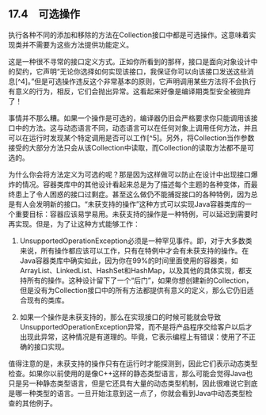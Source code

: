 ## 17.4　可选操作

执行各种不同的添加和移除的方法在Collection接口中都是可选操作。这意味着实现类并不需要为这些方法提供功能定义。

这是一种很不寻常的接口定义方式。正如你所看到的那样，接口是面向对象设计中的契约，它声明“无论你选择如何实现该接口，我保证你可以向该接口发送这些消息[^4]。”但是可选操作违反这个非常基本的原则，它声明调用某些方法将不会执行有意义的行为，相反，它们会抛出异常。这看起来好像是编译期类型安全被抛弃了！

事情并不那么糟。如果一个操作是可选的，编译器仍旧会严格要求你只能调用该接口中的方法。这与动态语言不同，动态语言可以在任何对象上调用任何方法，并且可以在运行时发现某个特定调用是否可以工作[^5]。另外，将Collection当作参数接受的大部分方法只会从该Collection中读取，而Collection的读取方法都不是可选的。

为什么你会将方法定义为可选的呢？那是因为这样做可以防止在设计中出现接口爆炸的情况。容器类库中的其他设计看起来总是为了描述每个主题的各种变体，而最终患上了令人困惑的接口过剩症。甚至这么做仍不能捕捉接口的各种特例，因为总是有人会发明新的接口。“未获支持的操作”这种方式可以实现Java容器类库的一个重要目标：容器应该易学易用。未获支持的操作是一种特例，可以延迟到需要时再实现。但是，为了让这种方式能够工作：

1. UnsupportedOperationException必须是一种罕见事件。即，对于大多数类来说，所有操作都应该可以工作，只有在特例中才会有未获支持的操作。在Java容器类库中确实如此，因为你在99%的时间里面使用的容器类，如ArrayList、LinkedList、HashSet和HashMap，以及其他的具体实现，都支持所有的操作。这种设计留下了一个“后门”，如果你想创建新的Collection，但是没有为Collection接口中的所有方法都提供有意义的定义，那么它仍旧适合现有的类库。

2. 如果一个操作是未获支持的，那么在实现接口的时候可能就会导致UnsupportedOperationException异常，而不是将产品程序交给客户以后才出现此异常，这种情况是有道理的。毕竟，它表示编程上有错误：使用了不正确的接口实现。

值得注意的是，未获支持的操作只有在运行时才能探测到，因此它们表示动态类型检查。如果你以前使用的是像C++这样的静态类型语言，那么可能会觉得Java也只是另一种静态类型语言，但是它还具有大量的动态类型机制，因此很难说它到底是哪一种类型的语言。一旦开始注意到这一点了，你就会看到Java中动态类型检查的其他例子。